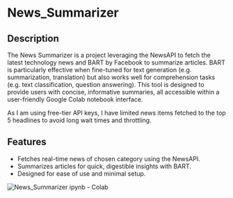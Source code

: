 # News_Summarizer

## Description
The News Summarizer is a project leveraging the NewsAPI to fetch the latest technology news and BART by Facebook to summarize articles.
BART is particularly effective when fine-tuned for text generation (e.g. summarization, translation) but also works well for comprehension tasks (e.g. text classification, question answering). 
This tool is designed to provide users with concise, informative summaries, all accessible within a user-friendly Google Colab notebook interface.

As I am using free-tier API keys, I have limited news items fetched to the top 5 headlines to avoid long wait times and throttling. 

## Features
- Fetches real-time news of chosen category using the NewsAPI.
- Summarizes articles for quick, digestible insights with BART.
- Designed for ease of use and minimal setup.

![News_Summarizer ipynb - Colab](https://github.com/user-attachments/assets/f62ed9fd-be31-43a9-9581-431d75ae555b)
